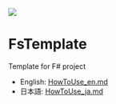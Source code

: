 ![](https://github.com/wraikny/FsTemplate/workflows/CI/badge.svg)
# FsTemplate
Template for F# project

- English: [HowToUse_en.md](documents/HowToUse_en.md)
- 日本語: [HowToUse_ja.md](documents/HowToUse_ja.md)
